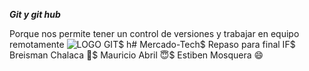 ***Git y git hub***

Porque nos permite tener un control de versiones y trabajar en equipo remotamente
![LOGO GIT](https://play-lh.googleusercontent.com/PCpXdqvUWfCW1mXhH1Y_98yBpgsWxuTSTofy3NGMo9yBTATDyzVkqU580bfSln50bFU)$
h# Mercado-Tech$
Repaso para final IF$
Breisman Chalaca :thinking:$
Mauricio Abril :innocent:$
Estiben Mosquera  :smile:
